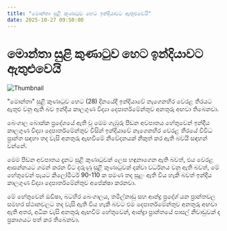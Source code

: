 ```yaml
---
title: "මොන්තා සුළි කුණාටුව හෙට ඉන්දියාවට ඇතුළුවෙයි"
date: 2025-10-27 09:50:00
---
```


# මොන්තා සුළි කුණාටුව හෙට ඉන්දියාවට ඇතුළුවෙයි

![Thumbnail](https://helakuru.sgp1.cdn.digitaloceanspaces.com/esana/images/lib/weather-warning[1].jpg)

"මොන්තා" සුළි කුණාටුව හෙට (28) දිනයේදී ඉන්දියාවේ නැගෙනහිර වෙරළ තීරයට ඇතුළු වනු ඇති බව ඉන්දීය කාලගුණ විද්‍යා දෙපාර්තමේන්තුව අනතුරු අඟවා තිබෙනවා.

බෙංගාල බොක්ක ප්‍රදේශයේ ඇති වූ මෙම ගැඹුරු පීඩන අවපාතය හේතුවෙන් ඉන්දීය කාලගුණ විද්‍යා දෙපාර්තමේන්තුව විසින් ඉන්දියාවේ නැගෙනහිර වෙරළ තීරයේ විවිධ ප්‍රාන්ත සඳහා තද වැසි අනතුරු ඇඟවීමේ නිවේදනයක් නිකුත් කර ඇති බවයි සඳහන් වන්නේ.

මෙම පීඩන අවපාතය දැනට සුළි කුණාටුවක් ලෙස හඳුනාගෙන ඇති බවත්, එය වෙරළ ආසන්නයට ගමන් කරන විට දරුණු සුළි කුණාටුවක් දක්වා වර්ධනය වනු ඇති බවත්, මේ හේතුවෙන් පැයට කිලෝමීටර් 90-110 ක පමණ තද සුළං ඇති විය හැකි බවත් ඉන්දීය කාලගුණ විද්‍යා දෙපාර්තමේන්තුව අපේක්ෂා කරනවා.

මේ හේතුවෙන් ඔඩිෂා, බටහිර බෙංගාලය, තමිල්නාඩු සහ ආන්ද්‍ර ප්‍රදේශ් යන ප්‍රාන්තවල සමහර ස්ථානවලට තද වැසි ඇති විය හැකි බවට එම දෙපාර්තමේන්තුව අනතුරු අඟවා ඇති අතර, අධික වැසි අනතුරු ඇඟවීම් හේතුවෙන්, ආන්ද්‍රා ප්‍රාන්තයේ පාසල් නිවාඩුවක් ද ප්‍රකාශයට පත් කර තිබෙනවා.


